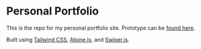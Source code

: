# Personal Portfolio
This is the repo for my personal portfolio site.
Prototype can be [found here](https://www.figma.com/proto/LME7ZWmsa0Pe8l3n4cIKoX/Portfolio?page-id=0%3A1&node-id=8%3A5029&viewport=5749%2C-1889%2C1.1&scaling=scale-down-width&starting-point-node-id=8%3A5029).

Built using [Tailwind CSS](https://tailwindcss.com/), [Alpine.js](https://alpinejs.dev/), and [Swiper.js](https://swiperjs.com/).
